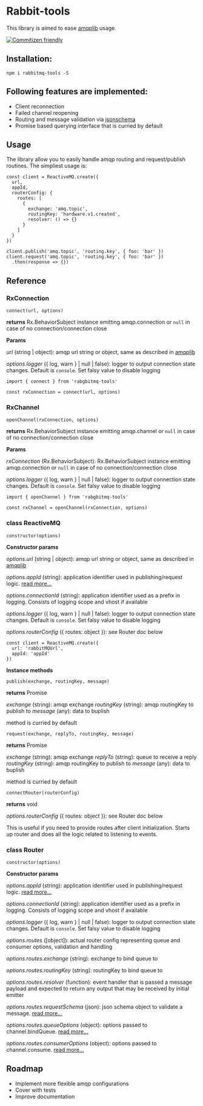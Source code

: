 # Rabbit-tools

This library is aimed to ease [amqplib](https://github.com/squaremo/amqp.node) usage.

[![Commitizen friendly](https://img.shields.io/badge/commitizen-friendly-brightgreen.svg)](http://commitizen.github.io/cz-cli/)

## Installation:
```
npm i rabbitmq-tools -S
```

## Following features are implemented:
* Client reconnection
* Failed channel reopening
* Routing and message validation via [jsonschema](https://github.com/tdegrunt/jsonschema)
* Promise based querying interface that is curried by default

## Usage

The library allow you to easily handle amqp routing and request/publish routines. The simpliest usage is:
```
const client = ReactiveMQ.create({
  url,
  appId,
  routerConfig: {
    routes: [
      {
        exchange: 'amq.topic',
        routingKey: 'hardware.v1.created',
        resolver: () => {}
      }
    ]
  }
})

client.publish('amq.topic', 'routing.key', { foo: 'bar' })
client.request('amq.topic', 'routing.key', { foo: 'bar' })
  .then(response => {})
```

## Reference

### RxConnection 

`connect(url, options)`

**returns** Rx.BehaviorSubject instance emitting amqp.connection or `null` in case of no connection/connection close

**Params**

*url* (string | object): amqp url string or object, same as described in [amqplib](https://www.squaremobius.net/amqp.node/channel_api.html#connect)

*options.logger* ({ log, warn } | null | false): logger to output connection state changes. Default is `console`. Set falsy value to disable logging

```
import { connect } from 'rabgbitmq-tools'

const rxConnection = connect(url, options)
```

### RxChannel

`openChannel(rxConnection, options)`

**returns** Rx.BehaviorSubject instance emitting amqp.channel or `null` in case of no connection/connection close

**Params**

*rxConnection* (Rx.BehaviorSubject): Rx.BehaviorSubject instance emitting amqp.connection or `null` in case of no connection/connection close

*options.logger* ({ log, warn } | null | false): logger to output connection state changes. Default is `console`. Set falsy value to disable logging

```
import { openChannel } from 'rabgbitmq-tools'

const rxChannel = openChannel(rxConnection, options)
```

### class ReactiveMQ

`constructor(options)`

**Constructor params**

*options.url* (string | object): amqp url string or object, same as described in [amqplib](https://www.squaremobius.net/amqp.node/channel_api.html#connect)

*options.appId* (string): application identifier used in publishing/request logic. [read more...](https://www.squaremobius.net/amqp.node/channel_api.html#channelpublish)

*options.connectionId* (string): application identifier used as a prefix in logging. Consists of logging scope and vhost if available

*options.logger* ({ log, warn } | null | false): logger to output connection state changes. Default is `console`. Set falsy value to disable logging

*options.routerConfig* ({ routes: object }): see Router doc below

```
const client = ReactiveMQ.create({
  url: 'rabbitMQUrl',
  appId: 'appId'
})
```

**Instance methods**

`publish(exchange, routingKey, message)`

**returns** Promise

*exchange* (string): amqp exchange
*routingKey* (string): amqp routingKey to publish to
*message* (any): data to buplish

method is curried by default

`request(exchange, replyTo, routingKey, message)`

**returns** Promise

*exchange* (string): amqp exchange
*replyTo* (string): queue to receive a reply
*routingKey* (string): amqp routingKey to publish to
*message* (any): data to buplish

method is curried by default

`connectRouter(routerConfig)`

**returns** void

*options.routerConfig* ({ routes: object }): see Router doc below

This is useful if you need to provide routes after client initialization. Starts up router and does all the logic related to listening to events.

### class Router

`constructor(options)`

**Constructor params**

*options.appId* (string): application identifier used in publishing/request logic. [read more...](https://www.squaremobius.net/amqp.node/channel_api.html#channelpublish)

*options.connectionId* (string): application identifier used as a prefix in logging. Consists of logging scope and vhost if available

*options.logger* ({ log, warn } | null | false): logger to output connection state changes. Default is `console`. Set falsy value to disable logging

*options.routes* ([object]): actual router config representing queue and consumer options, validation and handling

*options.routes.exchange* (string): exchange to bind queue to

*options.routes.routingKey* (string): routingKey to bind queue to

*options.routes.resolver* (function): event handler that is passed a message payload and expected to return any output that may be received by initial emitter

*options.routes.requestSchema* (json): json schema object to validate a message. [read more...](http://json-schema.org/specification.html)

*options.routes.queueOptions* (object): options passed to channel.bindQueue. [read more...](https://www.squaremobius.net/amqp.node/channel_api.html#channel_bindQueue)

*options.routes.consumerOptions* (object): options passed to channel.consume. [read more...](https://www.squaremobius.net/amqp.node/channel_api.html#channel_consume)

## Roadmap
* Implement more flexible amqp configurations
* Cover with tests
* Improve documentation
